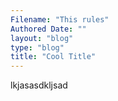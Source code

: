 ```yaml
---
Filename: "This rules"
Authored Date: ""
layout: "blog"
type: "blog"
title: "Cool Title"
---
```


lkjasasdkljsad